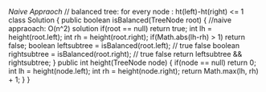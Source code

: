 *Naive Appraoch*
// balanced tree: for every node : ht(left)-ht(right) <= 1
class Solution {
public boolean isBalanced(TreeNode root) {
//naive appraoach: O(n^2) solution
if(root == null) return true;
int lh = height(root.left);
int rh = height(root.right);
if(Math.abs(lh-rh) > 1) return false;
boolean leftsubtree = isBalanced(root.left); // true false
boolean rightsubtree = isBalanced(root.right); // true false
return leftsubtree && rightsubtree;
}
public int height(TreeNode node) {
if(node == null) return 0;
int lh = height(node.left);
int rh = height(node.right);
return Math.max(lh, rh) + 1;
}
}